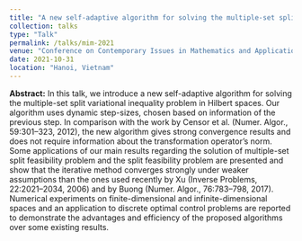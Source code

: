 ```yaml
---
title: "A new self-adaptive algorithm for solving the multiple-set split variational inequality problem in Hilbert spaces"
collection: talks
type: "Talk"
permalink: /talks/mim-2021
venue: "Conference on Contemporary Issues in Mathematics and Applications 2021"
date: 2021-10-31
location: "Hanoi, Vietnam"
---
```


**Abstract:** In this talk, we introduce a new self-adaptive algorithm for solving the
multiple-set split variational inequality problem in Hilbert spaces. Our algorithm
uses dynamic step-sizes, chosen based on information of the previous step. In comparison with the work by Censor et al. (Numer. Algor., 59:301–323, 2012), the new
algorithm gives strong convergence results and does not require information about
the transformation operator’s norm. Some applications of our main results regarding
the solution of multiple-set split feasibility problem and the split feasibility problem
are presented and show that the iterative method converges strongly under weaker
assumptions than the ones used recently by Xu (Inverse Problems, 22:2021–2034,
2006) and by Buong (Numer. Algor., 76:783–798, 2017). Numerical experiments on
finite-dimensional and infinite-dimensional spaces and an application to discrete optimal control problems are reported to demonstrate the advantages and efficiency
of the proposed algorithms over some existing results.
